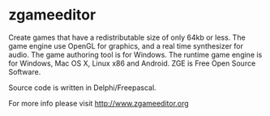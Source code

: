 # zgameeditor
Create games that have a redistributable size of only 64kb or less. The game engine use OpenGL for graphics, and a real time synthesizer for audio. The game authoring tool is for Windows. The runtime game engine is for Windows, Mac OS X, Linux x86 and Android. ZGE is Free Open Source Software.

Source code is written in Delphi/Freepascal.

For more info please visit http://www.zgameeditor.org
